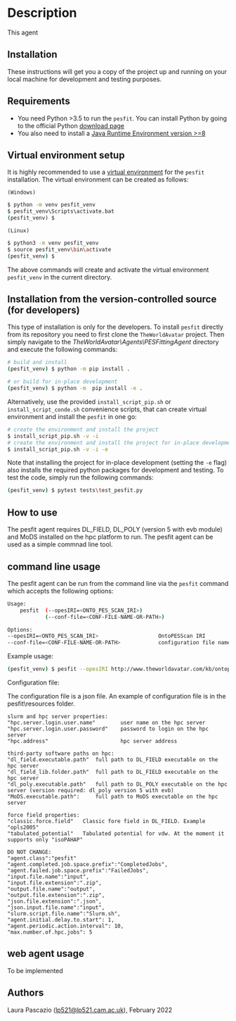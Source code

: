 # Description #

This agent

## Installation ##

These instructions will get you a copy of the project up and running on your local machine for development and testing purposes.

## Requirements ##

- You need Python >3.5 to run the `pesfit`. You can install Python by going to the official Python [download page](https://www.python.org/getit/)
- You also need to install a [Java Runtime Environment version >=8](https://adoptopenjdk.net/?variant=openjdk8&jvmVariant=hotspot)

## Virtual environment setup ##

It is highly recommended to use a [virtual environment](https://docs.python.org/3/tutorial/venv.html) for the `pesfit` installation. The virtual environment can be created as follows:

`(Windows)`

```cmd
$ python -m venv pesfit_venv
$ pesfit_venv\Scripts\activate.bat
(pesfit_venv) $
```

`(Linux)`

```sh
$ python3 -m venv pesfit_venv
$ source pesfit_venv\bin\activate
(pesfit_venv) $
```

The above commands will create and activate the virtual environment `pesfit_venv` in the current directory.

## Installation from the version-controlled source (for developers) ##

This type of installation is only for the developers. To install `pesfit` directly from its repository you need to first clone the `TheWorldAvatar` project. Then simply navigate to the *TheWorldAvatar\Agents\PESFittingAgent* directory and execute the following commands:

```bash
# build and install
(pesfit_venv) $ python -m pip install .

# or build for in-place development
(pesfit_venv) $ python -m  pip install -e .
```

Alternatively, use the provided `install_script_pip.sh` or `install_script_conde.sh` convenience scripts, that can create virtual environment and install the `pesfit` in one go:

```bash
# create the environment and install the project
$ install_script_pip.sh -v -i
# create the environment and install the project for in-place development
$ install_script_pip.sh -v -i -e
```

Note that installing the project for in-place development (setting the `-e` flag) also installs the required python packages for development and testing. To test the code, simply run the following commands:

```bash
(pesfit_venv) $ pytest tests\test_pesfit.py
```

## How to use ##

The pesfit agent requires DL_FIELD, DL_POLY (version 5 with evb module) and MoDS installed on the hpc platform to run.
The pesfit agent can be used as a simple commnad line tool.

## command line usage

The pesfit agent can be run from the command line via the `pesfit` command which accepts the following options:

```bash
Usage:
    pesfit  (--opesIRI=<ONTO_PES_SCAN_IRI>)
            (--conf-file=<CONF-FILE-NAME-OR-PATH>)

Options: 
--opesIRI=<ONTO_PES_SCAN_IRI>                   OntoPESScan IRI
--conf-file=<CONF-FILE-NAME-OR-PATH>            configuration file name (if in the working dir) or path (if not in the working dir)
```

Example usage: 

```bash
(pesfit_venv) $ pesfit --opesIRI http://www.theworldavatar.com/kb/ontopesscan/PotentialEnergySurfaceScan_b6d609c6-fe80-4bb8-aaf7-d4675ffd2638 \ --conf-file=configuartion.json
```

Configuration file:

The configuration file is a json file. An example of configuration file is in the pesfit\resources folder.

```
slurm and hpc server properties:
"hpc.server.login.user.name"        user name on the hpc server
"hpc.server.login.user.password"    password to login on the hpc server
"hpc.address"                       hpc server address        

third-party software paths on hpc:
"dl_field.executable.path"  full path to DL_FIELD executable on the hpc server 
"dl_field_lib.folder.path"  full path to DL_FIELD executable on the hpc server 
"dl_poly.executable.path"   full path to DL_POLY executable on the hpc server (version required: dl_poly version 5 with evb)
"MoDS.executable.path":     full path to MoDS executable on the hpc server

force field properties:
"classic.force.field"   Classic fore field in DL_FIELD. Example "opls2005"
"tabulated_potential"   Tabulated potential for vdw. At the moment it supports only "isoPAHAP"

DO NOT CHANGE:
"agent.class":"pesfit"
"agent.completed.job.space.prefix":"CompletedJobs",
"agent.failed.job.space.prefix":"FailedJobs",
"input.file.name":"input",
"input.file.extension":".zip",
"output.file.name":"output",
"output.file.extension":".zip",
"json.file.extension":".json",
"json.input.file.name":"input",
"slurm.script.file.name":"Slurm.sh",
"agent.initial.delay.to.start": 1,
"agent.periodic.action.interval": 10,
"max.number.of.hpc.jobs": 5
```

## web agent usage

To be implemented


## Authors ##

Laura Pascazio (lp521@lp521.cam.ac.uk), February 2022